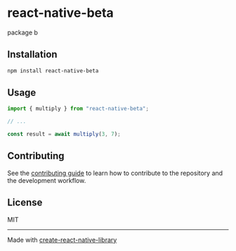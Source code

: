 # react-native-beta
package b
## Installation

```sh
npm install react-native-beta
```

## Usage

```js
import { multiply } from "react-native-beta";

// ...

const result = await multiply(3, 7);
```

## Contributing

See the [contributing guide](CONTRIBUTING.md) to learn how to contribute to the repository and the development workflow.

## License

MIT

---

Made with [create-react-native-library](https://github.com/callstack/react-native-builder-bob)
